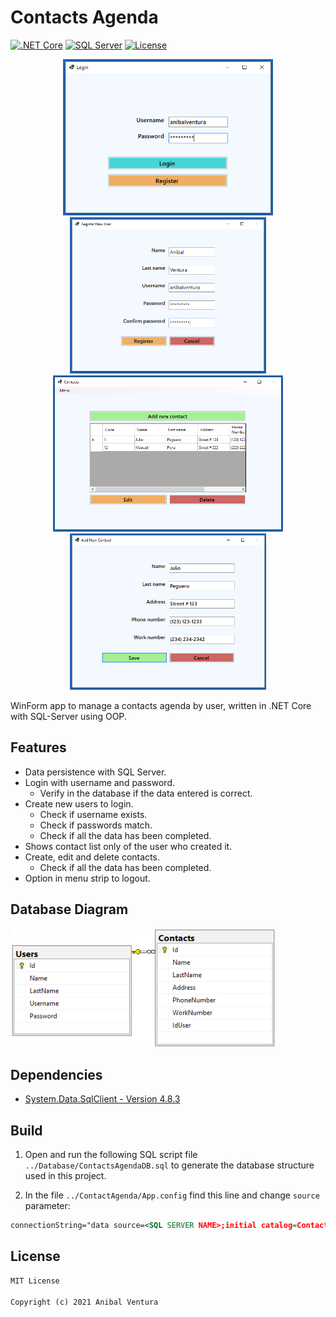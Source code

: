 # Contacts Agenda

[![.NET Core](https://img.shields.io/static/v1?label=.NET%20Core&message=3.1&color=purple)](https://dotnet.microsoft.com)
[![SQL Server](https://img.shields.io/static/v1?label=SQL%20Server&message=15.0.2&color=CC2927)](https://dotnet.microsoft.com)
[![License](https://img.shields.io/static/v1?label=License&message=MIT&color=blue)](LICENCE.md)

<p align="center">
  <img src="Screenshots/login-screen.png" height=250px/>
  <img src="Screenshots/register-user-screen.png" height=250px/>
  <img src="Screenshots/contacts-screen.png" height=250px/>
  <img src="Screenshots/add-contact-screen.png" height=250px/>
</p>

WinForm app to manage a contacts agenda by user, written in .NET Core with SQL-Server using OOP.

## Features

- Data persistence with SQL Server.
- Login with username and password.
  - Verify in the database if the data entered is correct.
- Create new users to login.
  - Check if username exists.
  - Check if passwords match.
  - Check if all the data has been completed.
- Shows contact list only of the user who created it.
- Create, edit and delete contacts.
  - Check if all the data has been completed.
- Option in menu strip to logout.

## Database Diagram

<p align="left">
  <img src="Screenshots/database-model.png" height=190px/>
</p>

## Dependencies

- [System.Data.SqlClient - Version 4.8.3](https://www.nuget.org/packages/System.Data.SqlClient)

## Build

1. Open and run the following SQL script file `../Database/ContactsAgendaDB.sql` to generate the database structure used in this project.

2. In the file `../ContactAgenda/App.config` find this line and change `source` parameter:

```xml
connectionString="data source=<SQL SERVER NAME>;initial catalog=ContactsAgenda;integrated security=True;"
```

## License

```xml
MIT License

Copyright (c) 2021 Anibal Ventura
```
